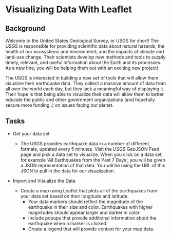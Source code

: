 # Visualizing Data With Leaflet

## Background
Welcome to the United States Geological Survey, or USGS for short! The USGS is responsible for providing scientific data about natural hazards, the health of our ecosystems and environment; and the impacts of climate and land-use change. Their scientists develop new methods and tools to supply timely, relevant, and useful information about the Earth and its processes. As a new hire, you will be helping them out with an exciting new project!

The USGS is interested in building a new set of tools that will allow them visualize their earthquake data. They collect a massive amount of data from all over the world each day, but they lack a meaningful way of displaying it. Their hope is that being able to visualize their data will allow them to better educate the public and other government organizations (and hopefully secure more funding..) on issues facing our planet.

## Tasks
*  Get your data set
    *  The USGS provides earthquake data in a number of different formats, updated every 5 minutes. Visit the USGS GeoJSON Feed page and pick a data set to visualize. When you click on a data set, for example 'All Earthquakes from the Past 7 Days', you will be given a JSON representation of that data. You will be using the URL of this JSON to pull in the data for our visualization.

*  Import and Visualize the Data
    *  Create a map using Leaflet that plots all of the earthquakes from your data set based on their longitude and latitude.
        *  Your data markers should reflect the magnitude of the earthquake in their size and color. Earthquakes with higher magnitudes should appear larger and darker in color.
        *  Include popups that provide additional information about the earthquake when a marker is clicked.
        *  Create a legend that will provide context for your map data.